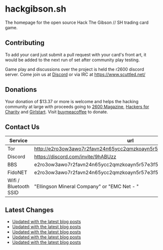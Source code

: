 # hackgibson.sh
The homepage for the open source Hack The Gibson // SH trading card game.


## Contributing

To add your card just submit a pull request with your card's front art, it would be added to the next run of set after community play testing.

Game play and discussions over the project is held the r2600 discord server. Come join us at [Discord](https://discord.com/invite/9hABUzz) or via IRC at https://www.scuttled.net/


## Donations

Your donation of $13.37 or more is welcome and helps the hacking community at large with proceeds going to [2600 Magazine](https://2600.com/), [Hackers for Charity](https://hackersforcharity.org) and [Girlstart](https://girlstart.org).  Visit [buymeacoffee](https://www.buymeacoffee.com/hackgibson.sh) to donate.


## Contact Us

Service | url
-|-
Tor | http://e2ro3ow3awo7r2favn24n65ycc2qmzkoayn5r57e3f56nvjwdcgg32ad.onion
Discord | https://discord.com/invite/9hABUzz
BBS | e2ro3ow3awo7r2favn24n65ycc2qmzkoayn5r57e3f56nvjwdcgg32ad.onion:23
FidoNET | e2ro3ow3awo7r2favn24n65ycc2qmzkoayn5r57e3f56nvjwdcgg32ad.onion:24554
Wifi / Bluetooth SSID | "Ellingson Mineral Company" or "EMC Net - <fidonet address>"

## Latest Changes
<!-- BLOG-POST-LIST:START -->
- [Updated with the latest blog posts](https://github.com/DFW2600/hackgibson.sh/commit/917d801211b9069e21c07e85d55e4bd4ed3b93a1)
- [Updated with the latest blog posts](https://github.com/DFW2600/hackgibson.sh/commit/6982eccb1fb101c31842c68c25548747732353f9)
- [Updated with the latest blog posts](https://github.com/DFW2600/hackgibson.sh/commit/7e602a5f21a221bdc5f6dc320ac4330b24cddb25)
- [Updated with the latest blog posts](https://github.com/DFW2600/hackgibson.sh/commit/c2843177e6eb75912ad4345c99b1f29528e5c05b)
- [Updated with the latest blog posts](https://github.com/DFW2600/hackgibson.sh/commit/65f1a6415d4a37a71204fd430a66e858e5c750dc)
<!-- BLOG-POST-LIST:END -->
